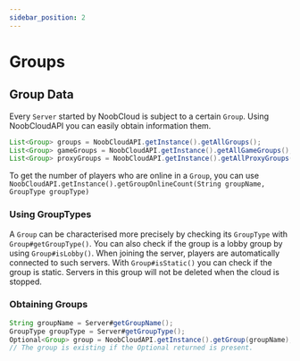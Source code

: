 ```yaml
---
sidebar_position: 2
---
```


# Groups

## Group Data

Every `Server` started by NoobCloud is subject to a certain `Group`. Using NoobCloudAPI you can easily obtain information them.
```java
List<Group> groups = NoobCloudAPI.getInstance().getAllGroups();
List<Group> gameGroups = NoobCloudAPI.getInstance().getAllGameGroups();
List<Group> proxyGroups = NoobCloudAPI.getInstance().getAllProxyGroups();
```
To get the number of players who are online in a `Group`, you can use ```NoobCloudAPI.getInstance().getGroupOnlineCount(String groupName, GroupType groupType)```

### Using GroupTypes

A `Group` can be characterised more precisely by checking its `GroupType` with ```Group#getGroupType()```. You can also check if the group is a lobby group by using ```Group#isLobby()```. When joining the server, players are automatically connected to such servers.
With ```Group#isStatic()``` you can check if the group is static. Servers in this group will not be deleted when the cloud is stopped.

### Obtaining Groups

```java
String groupName = Server#getGroupName();
GroupType groupType = Server#getGroupType();
Optional<Group> group = NoobCloudAPI.getInstance().getGroup(groupName);
// The group is existing if the Optional returned is present.
```